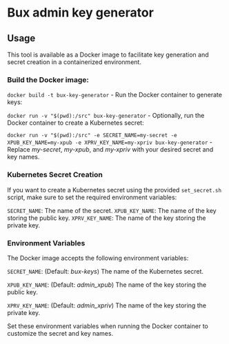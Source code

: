 # Bux admin key generator

## Usage

This tool is available as a Docker image to facilitate key generation and secret creation in a containerized environment.

### Build the Docker image:

`docker build -t bux-key-generator` -
Run the Docker container to generate keys:

`docker run -v "$(pwd):/src" bux-key-generator` -
Optionally, run the Docker container to create a Kubernetes secret:

`docker run -v "$(pwd):/src" -e SECRET_NAME=my-secret -e XPUB_KEY_NAME=my-xpub -e XPRV_KEY_NAME=my-xpriv bux-key-generator` -
Replace _my-secret_, _my-xpub_, and _my-xpriv_ with your desired secret and key names.

### Kubernetes Secret Creation
If you want to create a Kubernetes secret using the provided `set_secret.sh` script, make sure to set the required environment variables:

`SECRET_NAME`: The name of the secret.
`XPUB_KEY_NAME`: The name of the key storing the public key.
`XPRV_KEY_NAME`: The name of the key storing the private key.

### Environment Variables
The Docker image accepts the following environment variables:

`SECRET_NAME`: (Default: _bux-keys_) The name of the Kubernetes secret.

`XPUB_KEY_NAME`: (Default: _admin_xpub_) The name of the key storing the public key.

`XPRV_KEY_NAME`: (Default: _admin_xpriv_) The name of the key storing the private key.

Set these environment variables when running the Docker container to customize the secret and key names.

